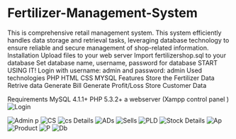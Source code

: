 # Fertilizer-Management-System
This is comprehensive retail management system. This system efficiently handles data storage and retrieval tasks, leveraging database technology to ensure reliable and secure management of shop-related information.
Installation
Upload files to your web server
Import fertilizershop.sql to your database
Set database name, username, password for database
START USING IT! Login with username: admin and password: admin
Used technologies
PHP
HTML
CSS
MYSQL
Features
Store the Fertilizer Data
Retrive data
Generate Bill
Generate Profit/Loss
Store Customer Data

Requirements
MySQL 4.1.1+
PHP 5.3.2+
a webserver (Xampp control panel )
![Login](https://github.com/patilvikas580/Fertilizer-Management-System/assets/84447249/07ef56ac-abb3-4221-afb7-4f25715832fb)

![Admin p](https://github.com/patilvikas580/Fertilizer-Management-System/assets/84447249/6c6f8f54-609a-4113-a353-627100e1ccaa)
![CS](https://github.com/patilvikas580/Fertilizer-Management-System/assets/84447249/a7be29f8-af49-40db-9772-59bdfdc3a1ce)
![cs Details](https://github.com/patilvikas580/Fertilizer-Management-System/assets/84447249/3e3010f6-2615-417e-8592-b93696856284)
![ADs](https://github.com/patilvikas580/Fertilizer-Management-System/assets/84447249/36c23b7f-5d1f-45d0-9ae9-e8e20ae23a4f)
![Sells](https://github.com/patilvikas580/Fertilizer-Management-System/assets/84447249/dba54995-371e-48fa-85bb-0acbc53ee137)
![PLD](https://github.com/patilvikas580/Fertilizer-Management-System/assets/84447249/3f0e3fd5-5ddf-425b-a8f8-4a9976c60c35)
![Stock Details](https://github.com/patilvikas580/Fertilizer-Management-System/assets/84447249/23b32bd8-e0f3-4f25-8018-28c87ac4162f)
![Ap](https://github.com/patilvikas580/Fertilizer-Management-System/assets/84447249/58cb63c4-8751-4584-a37b-fe544323de7f)
![Product](https://github.com/patilvikas580/Fertilizer-Management-System/assets/84447249/29910185-04e8-431c-9864-46413e8af11c)
![P](https://github.com/patilvikas580/Fertilizer-Management-System/assets/84447249/2f2430a9-eb14-4514-90d6-8e73555aea0f)
![Db](https://github.com/patilvikas580/Fertilizer-Management-System/assets/84447249/94f30882-734b-4cb5-ba05-2c7527a459c4)




